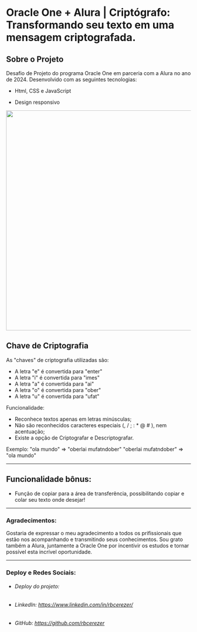# Oracle One + Alura | Criptógrafo: Transformando seu texto em uma mensagem criptografada.

Sobre o Projeto
---

Desafio de Projeto do programa Oracle One  em parceria com a Alura no ano de 2024.  Desenvolvido com as seguintes tecnologias:

- Html, CSS e JavaScript

- Design responsivo

<p align="center" >
     <img width="600" heigth="600" src="https://user-images.githubusercontent.com/53119511/182502484-45f07927-fa85-4b5a-b42a-6e9164b75d25.JPG">
</p>

Chave de Criptografia
---

As "chaves" de criptografia utilizadas são:<br>

- A letra "e" é convertida para "enter"<br>
- A letra "i" é convertida para "imes"<br>
- A letra "a" é convertida para "ai"<br>
- A letra "o" é convertida para "ober"<br>
- A letra "u" é convertida para "ufat"<br>

Funcionalidade:

- Reconhece textos apenas em letras minúsculas;
- Não são reconhecidos caracteres especiais (, / ; : * @ # ), nem acentuação;
- Existe a opção de Criptografar e Descriptografar.

Exemplo:
"ola mundo" => "oberlai mufatndober"
"oberlai mufatndober" => "ola mundo"

---

Funcionalidade bônus:
---

- Função de copiar para a área de transferência, possibilitando copiar e colar seu texto onde desejar!
  
  
  
  

---

### Agradecimentos:

Gostaria de expressar o meu agradecimento a todos os prifissionais que estão nos acompanhando e transmitindo seus conhecimentos. Sou grato também a Alura, juntamente a Oracle One por incentivir os estudos e tornar possível esta incrível oportunidade.

____ 

### Deploy e Redes Sociais:

- ###### Deploy do projeto:

- ###### LinkedIn: https://www.linkedin.com/in/rbcerezer/

- ###### GitHub: https://github.com/rbcerezer




